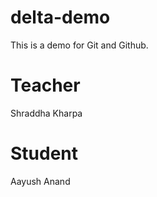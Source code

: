 # delta-demo

This is a demo for Git and Github.

# Teacher

Shraddha Kharpa

# Student

Aayush Anand
